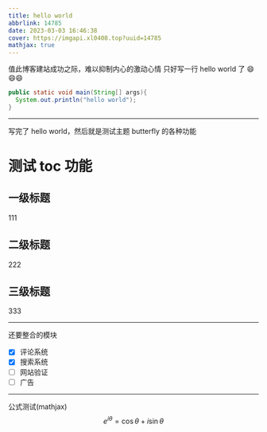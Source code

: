 ```yaml
---
title: hello world
abbrlink: 14785
date: 2023-03-03 16:46:38
cover: https://imgapi.xl0408.top?uuid=14785
mathjax: true
---
```


值此博客建站成功之际，难以抑制内心的激动心情
只好写一行 hello world 了 😄😄😄

```java
public static void main(String[] args){
  System.out.println("hello world");
}

```

---

写完了 hello world，然后就是测试主题 butterfly 的各种功能

# 测试 toc 功能

## 一级标题

111

## 二级标题

222

## 三级标题

333

---

还要整合的模块

- [x] 评论系统
- [x] 搜索系统
- [ ] 网站验证
- [ ] 广告

---
公式测试(mathjax)
$$
e^{i\theta}=\cos\theta+i\sin\theta
$$

